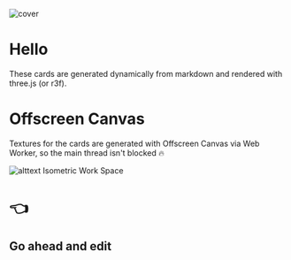 ![cover](/texture/cover.diffuse.png,/texture/cover.specularColor.png)

# Hello

These cards are generated dynamically from markdown and rendered with three.js (or r3f).

# Offscreen Canvas

Textures for the cards are generated with Offscreen Canvas via Web Worker, so the main thread isn't blocked 🔥

![alttext](/texture/pic1.specularColor.png,/texture/pic1.diffuse.png)
Isometric Work Space

# 👈

## Go ahead and edit
